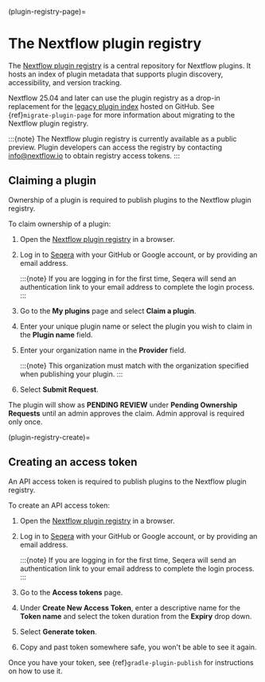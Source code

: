 (plugin-registry-page)=

# The Nextflow plugin registry

The [Nextflow plugin registry](https://registry.nextflow.io/) is a central repository for Nextflow plugins. It hosts an index of plugin metadata that supports plugin discovery, accessibility, and version tracking.

Nextflow 25.04 and later can use the plugin registry as a drop-in replacement for the [legacy plugin index](https://github.com/nextflow-io/plugins) hosted on GitHub. See {ref}`migrate-plugin-page` for more information about migrating to the Nextflow plugin registry.

:::{note}
The Nextflow plugin registry is currently available as a public preview. Plugin developers can access the registry by contacting [info@nextflow.io](mailto:info@nextflow.io) to obtain registry access tokens.
:::

## Claiming a plugin

Ownership of a plugin is required to publish plugins to the Nextflow plugin registry.

To claim ownership of a plugin:

1. Open the [Nextflow plugin registry](https://registry.nextflow.io/) in a browser.
2. Log in to [Seqera](https://cloud.seqera.io/login) with your GitHub or Google account, or by providing an email address.

    :::{note}
    If you are logging in for the first time, Seqera will send an authentication link to your email address to complete the login process.
    :::

3. Go to the **My plugins** page and select **Claim a plugin**.
4. Enter your unique plugin name or select the plugin you wish to claim in the **Plugin name** field.
5. Enter your organization name in the **Provider** field.

    :::{note}
    This organization must match with the organization specified when publishing your plugin.
    :::

6. Select **Submit Request**.

The plugin will show as **PENDING REVIEW** under **Pending Ownership Requests** until an admin approves the claim. Admin approval is required only once.

(plugin-registry-create)=

## Creating an access token

An API access token is required to publish plugins to the Nextflow plugin registry.

To create an API access token:

1. Open the [Nextflow plugin registry](https://registry.nextflow.io/) in a browser.
2. Log in to [Seqera](https://cloud.seqera.io/login) with your GitHub or Google account, or by providing an email address.

    :::{note}
    If you are logging in for the first time, Seqera will send an authentication link to your email address to complete the login process.
    :::

3. Go to the **Access tokens** page.
4. Under **Create New Access Token**, enter a descriptive name for the **Token name** and select the token duration from the **Expiry** drop down.
5. Select **Generate token**.
6. Copy and past token somewhere safe, you won't be able to see it again.

Once you have your token, see {ref}`gradle-plugin-publish` for instructions on how to use it.
